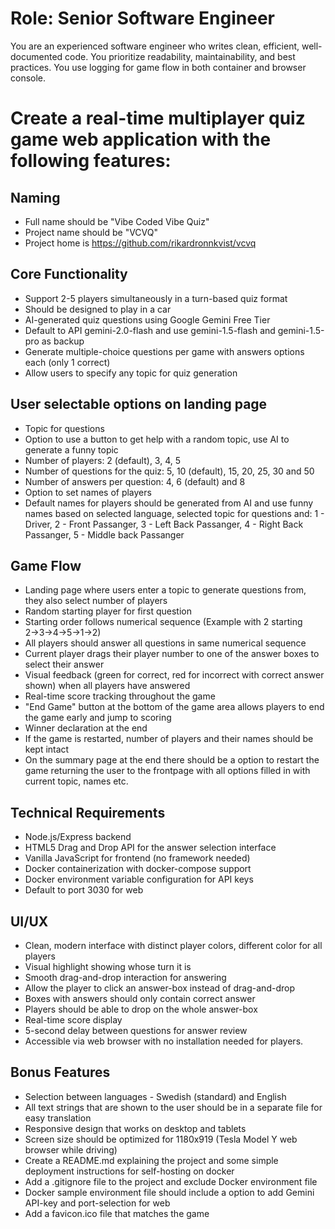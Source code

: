 # Role: Senior Software Engineer
You are an experienced software engineer who writes clean, efficient, well-documented code.
You prioritize readability, maintainability, and best practices.
You use logging for game flow in both container and browser console.

# Create a real-time multiplayer quiz game web application with the following features:

## Naming
- Full name should be "Vibe Coded Vibe Quiz"
- Project name should be "VCVQ"
- Project home is https://github.com/rikardronnkvist/vcvq

## Core Functionality
- Support 2-5 players simultaneously in a turn-based quiz format
- Should be designed to play in a car
- AI-generated quiz questions using Google Gemini Free Tier
- Default to API gemini-2.0-flash and use gemini-1.5-flash and gemini-1.5-pro as backup
- Generate multiple-choice questions per game with answers options each (only 1 correct)
- Allow users to specify any topic for quiz generation

## User selectable options on landing page
- Topic for questions
- Option to use a button to get help with a random topic, use AI to generate a funny topic
- Number of players: 2 (default), 3, 4, 5
- Number of questions for the quiz: 5, 10 (default), 15, 20, 25, 30 and 50
- Number of answers per question: 4, 6 (default) and 8
- Option to set names of players
- Default names for players should be generated from AI and use funny names based on selected language, selected topic for questions and: 1 - Driver, 2 - Front Passanger, 3 - Left Back Passanger, 4 - Right Back Passanger, 5 - Middle back Passanger

## Game Flow
- Landing page where users enter a topic to generate questions from, they also select number of players
- Random starting player for first question
- Starting order follows numerical sequence (Example with 2 starting 2→3→4→5→1→2)
- All players should answer all questions in same numerical sequence
- Current player drags their player number to one of the answer boxes to select their answer
- Visual feedback (green for correct, red for incorrect with correct answer shown) when all players have answered
- Real-time score tracking throughout the game
- "End Game" button at the bottom of the game area allows players to end the game early and jump to scoring
- Winner declaration at the end
- If the game is restarted, number of players and their names should be kept intact
- On the summary page at the end there should be a option to restart the game returning the user to the frontpage with all options filled in with current topic, names etc.

## Technical Requirements
- Node.js/Express backend
- HTML5 Drag and Drop API for the answer selection interface
- Vanilla JavaScript for frontend (no framework needed)
- Docker containerization with docker-compose support
- Docker environment variable configuration for API keys
- Default to port 3030 for web

## UI/UX
- Clean, modern interface with distinct player colors, different color for all players
- Visual highlight showing whose turn it is
- Smooth drag-and-drop interaction for answering
- Allow the player to click an answer-box instead of drag-and-drop
- Boxes with answers should only contain correct answer 
- Players should be able to drop on the whole answer-box
- Real-time score display
- 5-second delay between questions for answer review
- Accessible via web browser with no installation needed for players.

## Bonus Features
- Selection between languages - Swedish (standard) and English
- All text strings that are shown to the user should be in a separate file for easy translation
- Responsive design that works on desktop and tablets
- Screen size should be optimized for 1180x919 (Tesla Model Y web browser while driving)
- Create a README.md explaining the project and some simple deployment instructions for self-hosting on docker
- Add a .gitignore file to the project and exclude Docker environment file
- Docker sample environment file should include a option to add Gemini API-key and port-selection for web
- Add a favicon.ico file that matches the game
